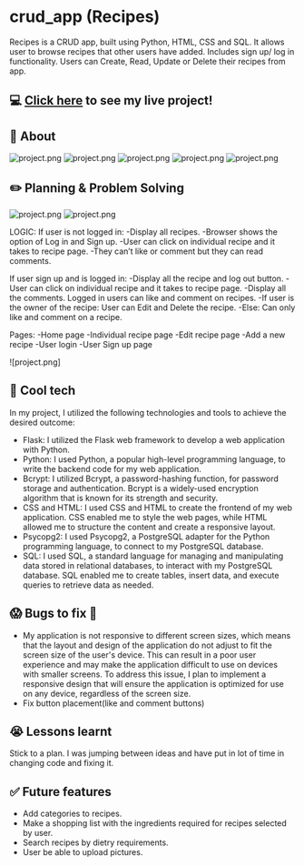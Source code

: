 # crud_app (Recipes)
Recipes is a CRUD app, built using Python, HTML, CSS and SQL. It allows user to browse recipes that other users have added. Includes sign up/ log in functionality. Users can Create, Read, Update or Delete their recipes from app.

## :computer: [Click here](https://github.com/sadiausmann/crud_app) to see my live project!
## :page_facing_up: About

![project.png](https://github.com/sadiausmann/crud_app/blob/main/app.PNG)
![project.png](https://github.com/sadiausmann/crud_app/blob/main/sign_up.PNG)
![project.png](https://github.com/sadiausmann/crud_app/blob/main/qpp_logi_in.PNG)
![project.png](https://github.com/sadiausmann/crud_app/blob/main/Recipes-%20individual%20recipe%20page.png)
![project.png](https://github.com/sadiausmann/crud_app/blob/main/add_recipe.PNG)
## :pencil2: Planning & Problem Solving
![project.png](https://github.com/sadiausmann/crud_app/blob/main/crud_app_wireframe.png)
![project.png](https://github.com/sadiausmann/crud_app/blob/main/app_planning_db_tables.png)

LOGIC:
If user is not logged in:
-Display all recipes.
-Browser shows the option of Log in and Sign up.
-User can click on individual recipe and it takes to recipe page.
-They can’t like or comment but they can read comments.

If user sign up and is logged in:
-Display all the recipe and log out button.
-User can click on individual recipe and it takes to recipe page.
    -Display all the comments. Logged in users can like and comment on recipes. 
	-If user is the owner of the recipe:
		User can Edit and Delete the recipe. 
	-Else:
		Can only like and comment on a recipe.


Pages:
-Home page
-Individual recipe page
-Edit recipe page
-Add a new recipe 
-User login 
-User Sign up page

![project.png]
## :rocket: Cool tech
In my project, I utilized the following technologies and tools to achieve the desired outcome:

- Flask: I utilized the Flask web framework to develop a web application with Python. 
- Python: I used Python, a popular high-level programming language, to write the backend code for my web application.
- Bcrypt: I utilized Bcrypt, a password-hashing function, for password storage and authentication. Bcrypt is a widely-used encryption algorithm that is known for its strength and security.
- CSS and HTML: I used CSS and HTML to create the frontend of my web application. CSS enabled me to style the web pages, while HTML allowed me to structure the content and create a responsive layout.
- Psycopg2: I used Psycopg2, a PostgreSQL adapter for the Python programming language, to connect to my PostgreSQL database. 
- SQL: I used SQL, a standard language for managing and manipulating data stored in relational databases, to interact with my PostgreSQL database. SQL enabled me to create tables, insert data, and execute queries to retrieve data as needed.

## :scream: Bugs to fix :poop:
- My application is not responsive to different screen sizes, which means that the layout and design of the application do not adjust to fit the screen size of the user's device. This can result in a poor user experience and may make the application difficult to use on devices with smaller screens. To address this issue, I plan to implement a responsive design that will ensure the application is optimized for use on any device, regardless of the screen size.  
- Fix button placement(like and comment buttons)

## :sob: Lessons learnt
Stick to a plan. I was jumping between ideas and have put in lot of time in changing code and fixing it.

## :white_check_mark: Future features
- Add categories to recipes.
- Make a shopping list with the ingredients required for recipes selected by user.
- Search recipes by dietry requirements.
- User be able to upload pictures.
